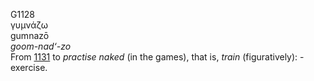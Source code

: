<body>
  <p>G1128<br>  γυμνάζω  <br> gumnazō  <br><i>goom-nad‘-zo </i><br>From <a href="g1131.htm">1131</a>  to <i>practise</i> <i>naked</i> (in the games), that is, <i>train</i> (figuratively): - exercise.<br></p>
 </body>